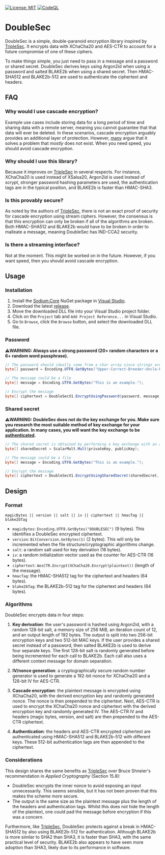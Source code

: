 [![License: MIT](https://img.shields.io/badge/License-MIT-blue.svg)](https://github.com/samuel-lucas6/DoubleSec/blob/main/LICENSE)
[![CodeQL](https://github.com/samuel-lucas6/DoubleSec/actions/workflows/codeql-analysis.yml/badge.svg)](https://github.com/samuel-lucas6/DoubleSec/actions)

# DoubleSec
DoubleSec is a simple, double-paranoid encryption library inspired by [TripleSec](https://keybase.io/triplesec/). It encrypts data with XChaCha20 and AES-CTR to account for a future compromise of one of these ciphers.

To make things simple, you just need to pass in a message and a password or shared secret. DoubleSec derives keys using Argon2id when using a password and salted BLAKE2b when using a shared secret. Then HMAC-SHA512 and BLAKE2b-512 are used to authenticate the ciphertext and headers.

## FAQ
### Why would I use cascade encryption?
Example use cases include storing data for a long period of time and sharing data with a remote server, meaning you cannot guarantee that that data will ever be deleted. In these scenarios, cascade encryption arguably provides an additional layer of protection. However, [many](https://blog.cryptographyengineering.com/2012/02/02/multiple-encryption/) argue that it solves a problem that *mostly* does not exist. When you need speed, you should avoid cascade encryption.

### Why should I use this library?
Because it improves on [TripleSec](https://keybase.io/triplesec/) in several respects. For instance, XChaCha20 is used instead of XSalsa20, Argon2id is used instead of scrypt, stronger password hashing parameters are used, the authentication tags are in the typical position, and BLAKE2b is faster than HMAC-SHA3.

### Is this provably secure?
As noted by the authors of [TripleSec](https://keybase.io/triplesec/), there is not an exact proof of security for cascade encryption using stream ciphers. However, the consensus is that this encryption can only be broken if all of the algorithms are broken. Both HMAC-SHA512 and BLAKE2b would have to be broken in order to malleate a message, meaning DoubleSec has IND-CCA2 security.

### Is there a streaming interface?
Not at the moment. This might be worked on in the future. However, if you want speed, then you should avoid cascade encryption.

## Usage
### Installation
1. Install the [Sodium.Core](https://www.nuget.org/packages/Sodium.Core) NuGet package in [Visual Studio](https://docs.microsoft.com/en-us/nuget/quickstart/install-and-use-a-package-in-visual-studio).
2. Download the latest [release](https://github.com/samuel-lucas6/DoubleSec/releases).
3. Move the downloaded DLL file into your Visual Studio project folder.
3. Click on the ```Project``` tab and ```Add Project Reference...``` in Visual Studio.
4. Go to ```Browse```, click the ```Browse``` button, and select the downloaded DLL file.

### Password
⚠️**WARNING: Always use a strong password (20+ random characters or a 6+ random word passphrase).**
```c#
// The password should ideally come from a char array since strings are immutable
byte[] password = Encoding.UTF8.GetBytes("Upper-Correct-Breeder-Uncle-Poise-Wilt9");

// The message could be a file
byte[] message = Encoding.UTF8.GetBytes("This is an example.");

// Encrypt the message
byte[] ciphertext = DoubleSecV1.EncryptUsingPassword(password, message);
```

### Shared secret
⚠️**WARNING: DoubleSec does not do the key exchange for you. Make sure you research the most suitable method of key exchange for your application. In many cases, you will want the key exchange to be [authenticated](https://neilmadden.blog/2018/11/26/public-key-authenticated-encryption-and-why-you-want-it-part-ii/).**
```c#
// The shared secret is obtained by performing a key exchange with an algorithm like X25519
byte[] sharedSecret = ScalarMult.Mult(privateKey, publicKey);

// The message could be a file
byte[] message = Encoding.UTF8.GetBytes("This is an example.");

// Encrypt the message
byte[] ciphertext = DoubleSecV1.EncryptUsingSharedSecret(sharedSecret, message);
```

## Design
### Format
`magicBytes || version || salt || iv || ciphertext || hmacTag || blake2bTag`
- `magicBytes`: `Encoding.UTF8.GetBytes("DOUBLESEC")` (9 bytes). This identifies a DoubleSec encrypted ciphertext.
- `version`: `BitConversion.GetBytes(1)` (2 bytes). This will only be incremented when the file structure/cryptographic algorithms change.
- `salt`: a random salt used for key derivation (16 bytes).
- `iv`: a random initialization vector used as the counter for AES-CTR (16 bytes).
- `ciphertext`: `AesCTR.Encrypt(XChaCha20.Encrypt(plaintext))` (length of the message).
- `hmacTag`: the HMAC-SHA512 tag for the ciphertext and headers (64 bytes).
- `blake2bTag`: the BLAKE2b-512 tag for the ciphertext and headers (64 bytes).

### Algorithms
DoubleSec encrypts data in four steps:

1. **Key derivation**: the user's password is hashed using Argon2id, with a random 128-bit salt, a memory size of 256 MiB, an iteration count of 12, and an output length of 192 bytes. The output is split into two 256-bit encryption keys and two 512-bit MAC keys. If the user provides a shared secret instead of a password, then salted BLAKE2b is used to derive four separate keys. The first 128-bit salt is randomly generated before being incremented for each call to BLAKE2b. Each call also uses a different context message for domain separation.

2. **IV/nonce generation**: a cryptographically secure random number generator is used to generate a 192-bit nonce for XChaCha20 and a 128-bit IV for AES-CTR.

3. **Cascade encryption**: the plaintext message is encrypted using XChaCha20, with the derived encryption key and randomly generated nonce. The nonce is then prepended to the ciphertext. Next, AES-CTR is used to encrypt the XChaCha20 nonce and ciphertext with the derived encryption key and randomly generated IV. The AES-CTR IV and headers (magic bytes, version, and salt) are then prepended to the AES-CTR ciphertext.

4. **Authentication**: the headers and AES-CTR encrypted ciphertext are authenticated using HMAC-SHA512 and BLAKE2b-512 with different keys. These 512-bit authentication tags are then appended to the ciphertext.

### Considerations
This design shares the same benefits as [TripleSec](https://keybase.io/triplesec/) over Bruce Shneier's recommendation in *Applied Cryptography* (Section 15.8):
- DoubleSec encrypts the inner nonce to avoid exposing an input unnecessarily. This seems sensible, but it has not been proven that this makes the scheme more secure.
- The output is the same size as the plaintext message plus the length of the headers and authentication tags. Whilst this does not hide the length of the plaintext, one could pad the message before encryption if this was a concern.

Furthermore, like [TripleSec](https://keybase.io/triplesec/), DoubleSec protects against a break in HMAC-SHA512 by also using BLAKE2b-512 for authentication. Although BLAKE2b is more similar to SHA2 than SHA3, it is faster than SHA3, with the same practical level of security. BLAKE2b also appears to have seen more adoption than SHA3, likely due to its performance in software.

